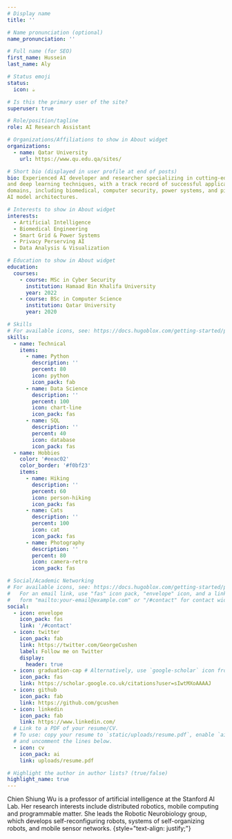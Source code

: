 ```yaml
---
# Display name
title: ''

# Name pronunciation (optional)
name_pronunciation: ''

# Full name (for SEO)
first_name: Hussein
last_name: Aly

# Status emoji
status:
  icon: ☕️

# Is this the primary user of the site?
superuser: true

# Role/position/tagline
role: AI Research Assistant

# Organizations/Affiliations to show in About widget
organizations:
  - name: Qatar University
    url: https://www.qu.edu.qa/sites/

# Short bio (displayed in user profile at end of posts)
bio: Experienced AI developer and researcher specializing in cutting-edge machine learning
and deep learning techniques, with a track record of successful applications in diverse
domains, including biomedical, computer security, power systems, and pioneering new
AI model architectures.

# Interests to show in About widget
interests:
  - Artificial Intelligence
  - Biomedical Engineering
  - Smart Grid & Power Systems
  - Privacy Perserving AI 
  - Data Analysis & Visualization

# Education to show in About widget
education:
  courses:
    - course: MSc in Cyber Security
      institution: Hamaad Bin Khalifa University
      year: 2022
    - course: BSc in Computer Science 
      institution: Qatar University
      year: 2020

# Skills
# For available icons, see: https://docs.hugoblox.com/getting-started/page-builder/#icons
skills:
  - name: Technical
    items:
      - name: Python
        description: ''
        percent: 80
        icon: python
        icon_pack: fab
      - name: Data Science
        description: ''
        percent: 100
        icon: chart-line
        icon_pack: fas
      - name: SQL
        description: ''
        percent: 40
        icon: database
        icon_pack: fas
  - name: Hobbies
    color: '#eeac02'
    color_border: '#f0bf23'
    items:
      - name: Hiking
        description: ''
        percent: 60
        icon: person-hiking
        icon_pack: fas
      - name: Cats
        description: ''
        percent: 100
        icon: cat
        icon_pack: fas
      - name: Photography
        description: ''
        percent: 80
        icon: camera-retro
        icon_pack: fas

# Social/Academic Networking
# For available icons, see: https://docs.hugoblox.com/getting-started/page-builder/#icons
#   For an email link, use "fas" icon pack, "envelope" icon, and a link in the
#   form "mailto:your-email@example.com" or "/#contact" for contact widget.
social:
  - icon: envelope
    icon_pack: fas
    link: '/#contact'
  - icon: twitter
    icon_pack: fab
    link: https://twitter.com/GeorgeCushen
    label: Follow me on Twitter
    display:
      header: true
  - icon: graduation-cap # Alternatively, use `google-scholar` icon from `ai` icon pack
    icon_pack: fas
    link: https://scholar.google.co.uk/citations?user=sIwtMXoAAAAJ
  - icon: github
    icon_pack: fab
    link: https://github.com/gcushen
  - icon: linkedin
    icon_pack: fab
    link: https://www.linkedin.com/
  # Link to a PDF of your resume/CV.
  # To use: copy your resume to `static/uploads/resume.pdf`, enable `ai` icons in `params.yaml`,
  # and uncomment the lines below.
  - icon: cv
    icon_pack: ai
    link: uploads/resume.pdf

# Highlight the author in author lists? (true/false)
highlight_name: true
---
```


Chien Shiung Wu is a professor of artificial intelligence at the Stanford AI Lab. Her research interests include distributed robotics, mobile computing and programmable matter. She leads the Robotic Neurobiology group, which develops self-reconfiguring robots, systems of self-organizing robots, and mobile sensor networks.
{style="text-align: justify;"}
